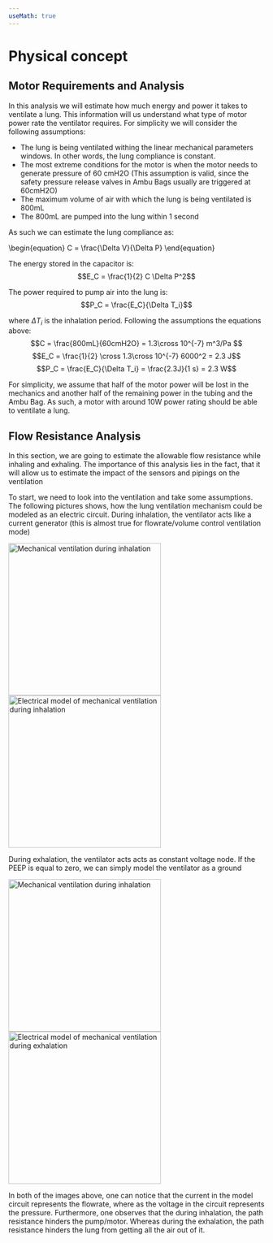 ```yaml
---
useMath: true
---
```

# Physical concept

## Motor Requirements and Analysis
In this analysis we will estimate how much energy and power it takes to ventilate a lung. This information will us understand what type of motor power rate the ventilator requires.
For simplicity we will consider the following assumptions:
  - The lung is being ventilated withing the linear mechanical parameters windows. In other words, the lung compliance is constant.
  - The most extreme conditions for the motor is when the motor needs to generate pressure of 60 cmH2O (This assumption is valid, since the safety pressure release valves in Ambu Bags usually are triggered at 60cmH2O)
  - The maximum volume of air with which the lung is being ventilated is 800mL
  - The 800mL are pumped into the lung within 1 second

As such we can estimate the lung compliance as:
<!--$$C = \frac{Delta V }{ \Delta P}$$-->
<div class="math">
\begin{equation}
  C = \frac{\Delta V}{\Delta P}  
\end{equation}
</div>


The energy stored in the capacitor is:
$$E_C = \frac{1}{2} C \Delta P^2$$

The power required to pump air into the lung is:
$$P_C = \frac{E_C}{\Delta T_i}$$

where $\Delta T_i$ is the inhalation period. Following the assumptions the equations above:
$$C = \frac{800mL}{60cmH2O} = 1.3\cross 10^{-7} m^3/Pa $$
$$E_C = \frac{1}{2} \cross 1.3\cross 10^{-7} 6000^2 = 2.3 J$$
$$P_C = \frac{E_C}{\Delta T_i} = \frac{2.3J}{1 s} = 2.3 W$$

For simplicity, we assume that half of the motor power will be lost in the mechanics and another half of the remaining power in the tubing and the Ambu Bag. As such, a motor with around 10W power rating should be able to ventilate a lung.

## Flow Resistance Analysis
In this section, we are going to estimate the allowable flow resistance while inhaling and exhaling. The importance of this analysis lies in the fact, that it will allow us to estimate the impact of the sensors and pipings on the ventilation

To start, we need to look into the ventilation and take some assumptions. The following pictures shows, how the lung ventilation mechanism could be modeled as an electric circuit. 
During inhalation, the ventilator acts like a current generator (this is almost true for flowrate/volume control ventilation mode)   
<p><img src="https://raw.githubusercontent.com/mhollfelder/openvent/assets/docs/assets/physicalConcept/Lung_Ventilator_Inhale.svg?sanitize=true" alt="Mechanical ventilation during inhalation" width="300px"/>
<img src="https://raw.githubusercontent.com/mhollfelder/openvent/assets/docs/assets/physicalConcept/Lung_Ventilator_Inhale-circuit.svg?sanitize=true" alt="Electrical model of mechanical ventilation during inhalation" width="300px"/></p>
During exhalation, the ventilator acts acts as constant voltage node. If the PEEP is equal to zero, we can simply model the ventilator as a ground
<p><img src="https://raw.githubusercontent.com/mhollfelder/openvent/assets/docs/assets/physicalConcept/Lung_Ventilator_Exhale.svg?sanitize=true" alt="Mechanical ventilation during inhalation" width="300px"/>
<img src="https://raw.githubusercontent.com/mhollfelder/openvent/assets/docs/assets/physicalConcept/Lung_Ventilator_Exhale-circuit.svg?sanitize=true" alt="Electrical model of mechanical ventilation during exhalation" width="300px"/></p>
In both of the images above, one can notice that the current in the model circuit represents the flowrate, where as the voltage in the circuit represents the pressure. Furthermore, one observes that the during inhalation, the path resistance hinders the pump/motor. Whereas during the exhalation, the path resistance hinders the lung from getting all the air out of it. 


